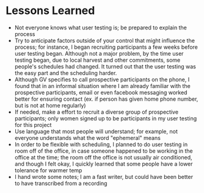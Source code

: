 # Lessons Learned

* Not everyone knows what user testing is; be prepared to explain the process
* Try to anticipate factors outside of your control that might influence the process; for instance, I began recruiting participants a few weeks before user testing began. Although not a major problem, by the time user testing began, due to local harvest and other commitments, some people's schedules had changed. It turned out that the user testing was the easy part and the scheduling harder. 
* Although GV specifies to call prospective participants on the phone, I found that in an informal situation where I am already familiar with the prospective participants, email or even facebook messaging worked better for ensuring contact (ex. if person has given home phone number, but is not at home regularly)
* If needed, make a effort to recruit a diverse group of prospective participants; only women signed up to be participants in my user testing for this project
* Use language that most people will understand; for example, not everyone understands what the word "ephemeral" means
* In order to be flexible with scheduling, I planned to do user testing in room off of the office, in case someone happened to be working in the office at the time; the room off the office is not usually air conditioned, and though I felt okay, I quickly learned that some people have a lower tolerance for warmer temp
* I hand wrote some notes; I am a fast writer, but could have been better to have transcribed from a recording 